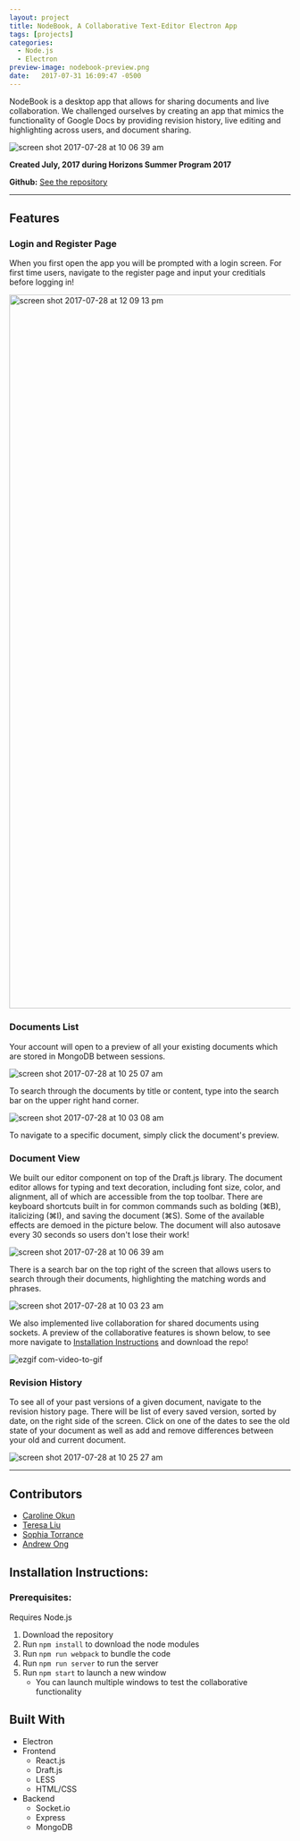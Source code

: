 ```yaml
---
layout: project
title: NodeBook, A Collaborative Text-Editor Electron App
tags: [projects]
categories:
  - Node.js
  - Electron
preview-image: nodebook-preview.png
date:   2017-07-31 16:09:47 -0500
---
```


NodeBook is a desktop app that allows for sharing documents and live collaboration. <!--more--> We challenged ourselves by creating an app that mimics the functionality of Google Docs by providing revision history, live editing and highlighting across users, and document sharing. 

![screen shot 2017-07-28 at 10 06 39 am](https://user-images.githubusercontent.com/23001355/28730148-c79e9fec-7383-11e7-8a15-05a4a9501119.png)

**Created July, 2017 during Horizons Summer Program 2017**

**Github:** [See the repository](https://github.com/teresaliu20/collaborative-text-editor)

---

## Features

### Login and Register Page
When you first open the app you will be prompted with a login screen. For first time users, navigate to the register page and input your creditials before logging in!

<img width="1276" alt="screen shot 2017-07-28 at 12 09 13 pm" src="https://user-images.githubusercontent.com/23001355/28732706-b91898ba-738d-11e7-82bf-21e3b97c549b.png">

### Documents List
Your account will open to a preview of all your existing documents which are stored in MongoDB between sessions.

![screen shot 2017-07-28 at 10 25 07 am](https://user-images.githubusercontent.com/23001355/28729742-5ab769c8-7382-11e7-99e4-fa7df3958d60.png)

To search through the documents by title or content, type into the search bar on the upper right hand corner.

![screen shot 2017-07-28 at 10 03 08 am](https://user-images.githubusercontent.com/23001355/28730128-b24877b2-7383-11e7-809b-231c83df0ed0.png)

To navigate to a specific document, simply click the document's preview. 

### Document View

We built our editor component on top of the Draft.js library. The document editor allows for typing and text decoration, including font size, color, and alignment, all of which are accessible from the top toolbar. There are keyboard shortcuts built in for common commands such as bolding (⌘B), italicizing (⌘I), and saving the document (⌘S). Some of the available effects are demoed in the picture below. The document will also autosave every 30 seconds so users don't lose their work!

![screen shot 2017-07-28 at 10 06 39 am](https://user-images.githubusercontent.com/23001355/28730148-c79e9fec-7383-11e7-8a15-05a4a9501119.png)

There is a search bar on the top right of the screen that allows users to search through their documents, highlighting the matching words and phrases.

![screen shot 2017-07-28 at 10 03 23 am](https://user-images.githubusercontent.com/23001355/28730139-bb46c440-7383-11e7-9d2e-4391eae871e1.png)

We also implemented live collaboration for shared documents using sockets. A preview of the collaborative features is shown below, to see more navigate to [Installation Instructions](#installation-instructions) and download the repo!

![ezgif com-video-to-gif](https://user-images.githubusercontent.com/23001355/28731442-c9152f12-7388-11e7-83b0-c29743ec24eb.gif)

### Revision History

To see all of your past versions of a given document, navigate to the revision history page. There will be list of every saved version, sorted by date, on the right side of the screen. Click on one of the dates to see the old state of your document as well as add and remove differences between your old and current document.

![screen shot 2017-07-28 at 10 25 27 am](https://user-images.githubusercontent.com/22362476/28729339-ffb98c28-7380-11e7-92f1-8210d346b6c9.png)

---
## Contributors
- [Caroline Okun](https://github.com/carokun)
- [Teresa Liu](https://github.com/teresaliu20)
- [Sophia Torrance](https://github.com/sophiagrace)
- [Andrew Ong](https://github.com/crestwood204)

## Installation Instructions:
### Prerequisites:
Requires Node.js

1. Download the repository
2. Run ```npm install``` to download the node modules
3. Run ```npm run webpack``` to bundle the code
4. Run ```npm run server``` to run the server
5. Run ```npm start``` to launch a new window
   - You can launch multiple windows to test the collaborative functionality

## Built With
- Electron
- Frontend
  - React.js
  - Draft.js
  - LESS
  - HTML/CSS
- Backend
  - Socket.io
  - Express
  - MongoDB


